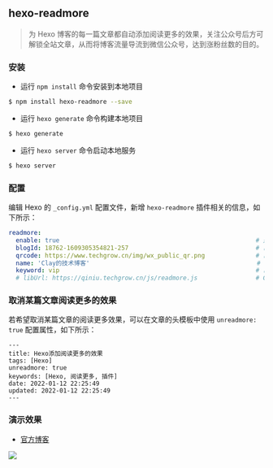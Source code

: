 ## hexo-readmore

> 为 Hexo 博客的每一篇文章都自动添加阅读更多的效果，关注公众号后方可解锁全站文章，从而将博客流量导流到微信公众号，达到涨粉丝数的目的。

### 安装

- 运行 `npm install` 命令安装到本地项目

``` sh
$ npm install hexo-readmore --save
```

- 运行 `hexo generate` 命令构建本地项目

``` sh
$ hexo generate
```

- 运行 `hexo server` 命令启动本地服务

``` sh
$ hexo server
```

### 配置

编辑 Hexo 的 `_config.yml` 配置文件，新增 `hexo-readmore` 插件相关的信息，如下所示：

``` yml
readmore:
  enable: true                                                      # 是否启用，默认否
  blogId: 18762-1609305354821-257                                   # 已申请的博客 ID
  qrcode: https://www.techgrow.cn/img/wx_public_qr.png              # 已申请的公众号二维码链接
  name: 'Clay的技术博客'                                              # 已申请的博客名称
  keyword: vip                                                      # 已申请的公众号回复关键字
  # libUrl: https://qiniu.techgrow.cn/js/readmore.js                # CDN 加速链接（可选）
```

### 取消某篇文章阅读更多的效果

若希望取消某篇文章的阅读更多效果，可以在文章的头模板中使用 `unreadmore: true` 配置属性，如下所示：

```
---
title: Hexo添加阅读更多的效果
tags: [Hexo]
unreadmore: true
keywords: [Hexo, 阅读更多, 插件]
date: 2022-01-12 22:25:49
updated: 2022-01-12 22:25:49
---
```

### 演示效果

- [官方博客](https://www.techgrow.cn/posts/52f22f9b.html)

![](https://raw.githubusercontent.com/rqh656418510/hexo-readmore/master/screenshot/demo.png)
